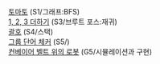 [토마토](https://www.acmicpc.net/problem/7576) (S1/그래프:BFS)<br>
[1, 2, 3 더하기](https://www.acmicpc.net/problem/9095) (S3/브루트 포스:재귀)<br>
[괄호](https://www.acmicpc.net/problem/9012) (S4/스택)<br>
[그룹 단어 체커](https://www.acmicpc.net/problem/1316) (S5/)<br>
[컨베이어 벨트 위의 로봇](https://www.acmicpc.net/problem/20055) (G5/시뮬레이션과 구현)<br>
